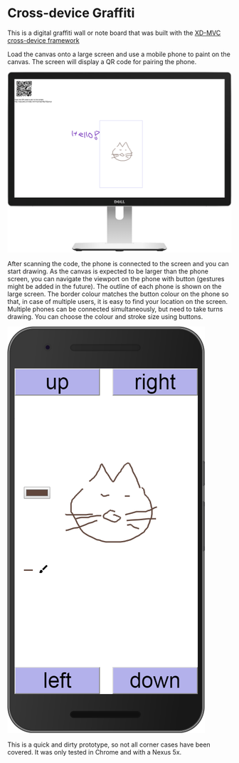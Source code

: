 # Cross-device Graffiti
This is a digital graffiti wall or note board that was built with the [XD-MVC cross-device framework](https://github.com/mhusm/XD-MVC)

Load the canvas onto a large screen and use a mobile phone to paint on the canvas. The screen will display a QR code for pairing the phone.


![A large screen with a QR code in the top left corner](screenshots/screen.png)


After scanning the code, the phone is connected to the screen and you can start drawing. As the canvas is expected to be larger than the phone screen, you can navigate the viewport on the phone with button (gestures might be added in the future). The outline of each phone is shown on the large screen. The border colour matches the button colour on the phone so that, in case of multiple users, it is easy to find your location on the screen. Multiple phones can be connected simultaneously, but need to take turns drawing. You can choose the colour and stroke size using buttons.




![The phone UI](screenshots/mobile.png)


This is a quick and dirty prototype, so not all corner cases have been covered. It was only tested in Chrome and with a Nexus 5x.
